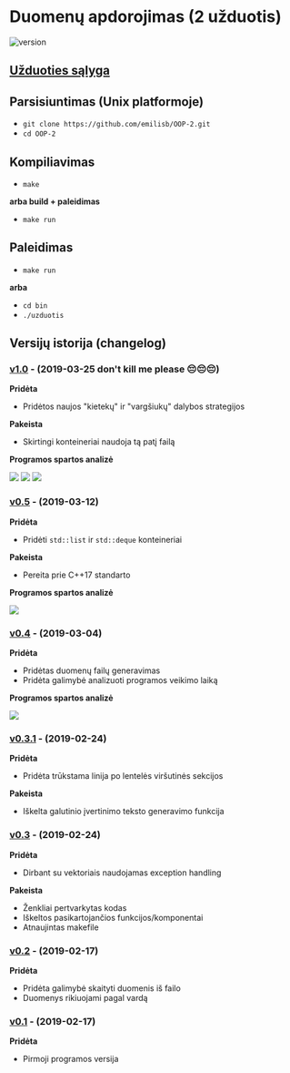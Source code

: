#  Duomenų apdorojimas (2 užduotis)

![version][version-badge]

## [Užduoties sąlyga](https://github.com/objprog/paskaitos2019/wiki/2-oji-užduotis)

## Parsisiuntimas (Unix platformoje)

- `git clone https://github.com/emilisb/OOP-2.git`
- `cd OOP-2`

## Kompiliavimas

- `make`

**arba build + paleidimas**

- `make run`

## Paleidimas

- `make run`

**arba**

- `cd bin`
- `./uzduotis`

## Versijų istorija (changelog)

### [v1.0](https://github.com/emilisb/OOP-2/releases/tag/v1.0) - (2019-03-25 don't kill me please 😔😔😔)

**Pridėta**

- Pridėtos naujos "kietekų" ir "vargšiukų" dalybos strategijos

**Pakeista**

- Skirtingi konteineriai naudoja tą patį failą

**Programos spartos analizė**

![](https://i.imgur.com/hEGcs2F.png)
![](https://i.imgur.com/YhWcfeN.png)
![](https://i.imgur.com/CS0U3lM.png)

### [v0.5](https://github.com/emilisb/OOP-2/releases/tag/v0.5) - (2019-03-12)

**Pridėta**

- Pridėti `std::list` ir `std::deque` konteineriai

**Pakeista**

- Pereita prie C++17 standarto

**Programos spartos analizė**

![](https://i.imgur.com/ly3j3bP.png)


### [v0.4](https://github.com/emilisb/OOP-2/releases/tag/v0.4) - (2019-03-04)

**Pridėta**

- Pridėtas duomenų failų generavimas
- Pridėta galimybė analizuoti programos veikimo laiką

**Programos spartos analizė**

![](https://i.imgur.com/RoGyppG.png)

### [v0.3.1](https://github.com/emilisb/OOP-2/releases/tag/v0.3.1) - (2019-02-24)

**Pridėta**

- Pridėta trūkstama linija po lentelės viršutinės sekcijos

**Pakeista**

- Iškelta galutinio įvertinimo teksto generavimo funkcija

### [v0.3](https://github.com/emilisb/OOP-2/releases/tag/v0.3) - (2019-02-24)

**Pridėta**

- Dirbant su vektoriais naudojamas exception handling

**Pakeista**

- Ženkliai pertvarkytas kodas
- Iškeltos pasikartojančios funkcijos/komponentai
- Atnaujintas makefile

### [v0.2](https://github.com/emilisb/OOP-2/releases/tag/v0.2) - (2019-02-17)

**Pridėta**

- Pridėta galimybė skaityti duomenis iš failo
- Duomenys rikiuojami pagal vardą

### [v0.1](https://github.com/emilisb/OOP-2/releases/tag/v0.1) - (2019-02-17)

**Pridėta**

- Pirmoji programos versija

[version-badge]: https://img.shields.io/badge/version-1.0-green.svg
